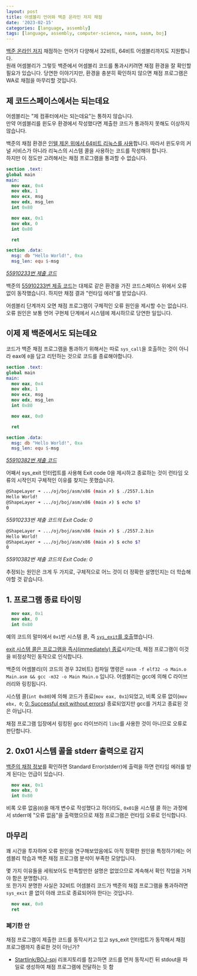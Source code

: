 ```yaml
---
layout: post
title: 어셈블리 언어와 백준 온라인 저지 채점
date: '2023-02-15'
categories: [language, assembly]
tags: [language, assembly, computer-science, nasm, sasm, boj]
---
```


[백준 온라인 저지](https://boj.kr) 채점하는 언어가 다양해서 32비트, 64비트 어셈블리까지도 지원합니다.  
원래 어셈블리가 그렇듯 백준에서 어셈블리 코드를 통과시키려면 채점 환경을 잘 확인할 필요가 있습니다. 당연한 이야기지만, 환경을 충분히 확인하지 않으면 채점 프로그램은 WA로 채점을 마무리할 것입니다.  

## 제 코드스페이스에서는 되는데요
어셈블리는 "제 컴퓨터에서는 되는데요"는 통하지 않습니다.  
만약 어셈블리를 윈도우 환경에서 작성했다면 제출한 코드가 통과하지 못해도 이상하지 않습니다.  

백준의 채점 환경은 [인텔 제온 위에서 64비트 리눅스를 사용](https://help.acmicpc.net/judge/info)합니다. 따라서 윈도우의 커널 서비스가 아니라 리눅스의 시스템 콜을 사용하는 코드를 작성해야 합니다.  
하지만 이 정도만 고려해서는 채점 프로그램을 통과할 수 없습니다.  

```nasm
section .text:
global main
main:
  mov eax, 0x4
  mov ebx, 1
  mov ecx, msg
  mov edx, msg_len
  int 0x80

  mov eax, 0x1
  mov ebx, 0
  int 0x80

  ret

section .data:
  msg: db "Hello World!", 0xa
  msg_len: equ $-msg
```  
[_55910233번 제출 코드_](https://www.acmicpc.net/source/55910233)

백준의 [55910233번 제출 코드](https://www.acmicpc.net/source/55910233)는 대체로 같은 환경을 가진 코드스페이스 위에서 오류 없이 동작했습니다. 하지만 채점 결과 "런타임 에러"를 받았습니다.  

어셈블리 단계까지 오면 채점 프로그램이 구체적인 오류 원인을 제시할 수는 없습니다. 오류 원인은 보통 언어 구현체 단계에서 시스템에 제시하므로 당연한 일입니다.  

## 이제 제 백준에서도 되는데요
코드가 백준 채점 프로그램을 통과하기 위해서는 따로 `sys_call`을 호출하는 것이 아니라 eax에 `0`을 담고 리턴하는 것으로 코드를 종료해야합니다.  

```nasm
section .text:
global main
main:
  mov eax, 0x4
  mov ebx, 1
  mov ecx, msg
  mov edx, msg_len
  int 0x80

  mov eax, 0x0

  ret

section .data:
  msg: db "Hello World!", 0xa
  msg_len: equ $-msg
```
[_55910382번 제출 코드_](https://www.acmicpc.net/source/55910382)

어째서 sys_exit 인터럽트를 사용해 Exit code 0을 제시하고 종료하는 것이 런타임 오류의 시작인지 구체적인 이유를 찾지는 못했습니다. 

```bash
@ShapeLayer ➜ .../oj/boj/asm/x86 (main ✗) $ ./2557.1.bin
Hello World!
@ShapeLayer ➜ .../oj/boj/asm/x86 (main ✗) $ echo $?
0
```  
_55910233번 제출 코드의 Exit Code: 0_

```bash
@ShapeLayer ➜ .../oj/boj/asm/x86 (main ✗) $ ./2557.2.bin
Hello World!
@ShapeLayer ➜ .../oj/boj/asm/x86 (main ✗) $ echo $?
0
```  
_55910382번 제출 코드의 Exit Code: 0_


추정되는 원인은 크게 두 가지로, 구체적으로 어느 것이 더 정확한 설명인지는 더 학습해야할 것 같습니다.  

## 1. 프로그램 종료 타이밍
```nasm
  mov eax, 0x1
  mov ebx, 0
  int 0x80
```
예의 코드의 말미에서 `0x1`번 시스템 콜, 즉 [`sys_exit`를 호출](https://faculty.nps.edu/cseagle/assembly/sys_call.html)했습니다.  

[exit 시스템 콜은 프로그램을 즉시(immediately) 종료](https://man7.org/linux/man-pages/man2/exit.2.html)시키는데, 채점 프로그램이 이것을 비정상적인 동작으로 인식합니다.  

백준의 어셈블리(이 코드의 경우 32비트) 컴파일 명령은 `nasm -f elf32 -o Main.o Main.asm && gcc -m32 -o Main Main.o` 입니다. 어셈블리는 gcc에 의해 C 라이브러리와 링킹됩니다.  

시스템 콜(`int 0x80`)에 의해 코드가 종료(`mov eax, 0x1`)되었고, 비록 오류 없이(`mov ebx, 0`; [0: Successful exit without errors](https://linuxconfig.org/list-of-exit-codes-on-linux)) 종료되었지만 gcc를 거치고 종료된 것은 아닙니다.  

채점 프로그램 입장에서 링킹된 gcc 라이브러리 `libc`를 사용한 것이 아니므로 오류로 판단합니다.

## 2. 0x01 시스템 콜을 stderr 출력으로 감지
[백준의 채점 정보](https://help.acmicpc.net/judge/info)를 확인하면 Standard Error(stderr)에 출력을 하면 런타임 에러를 받게 된다는 언급이 있습니다.  

```nasm
  mov eax, 0x1
  mov ebx, 0
  int 0x80
```
비록 오류 없음(`0`)을 매개 변수로 작성했다고 하더라도, `0x01`을 시스템 콜 하는 과정에서 stderr에 "오류 없음"을 출력했으므로 채점 프로그램은 런타임 오류로 인식합니다.  

## 마무리
꽤 시간을 투자하며 오류 원인을 연구해보았음에도 아직 정확한 원인을 특정하기에는 어셈블리 학습과 백준 채점 프로그램 분석이 부족한 모양입니다.  

몇 가지 이유들을 세워보아도 만족할만한 설명은 없었으므로 계속해서 확인 작업을 거쳐야 함은 분명합니다.  
또 한가지 분명한 사실은 32비트 어셈블리 코드가 백준의 채점 프로그램을 통과하려면 `sys_exit` 콜 없이 아래 코드로 종료되어야 한다는 것입니다.  

```nasm
  mov eax, 0x0
  ret
```

### 폐기한 안
채점 프로그램이 제출한 코드를 동작시키고 있고 sys_exit 인터럽트가 동작해서 채점 프로그램까지 종료한 것이 아닌가?
 * [Startlink/BOJ-spj](https://github.com/Startlink/BOJ-spj) 리포지토리를 참고하면 코드를 먼저 동작시킨 뒤 stdout을 파일로 생성하여 채점 프로그램에 전달하는 듯 함
